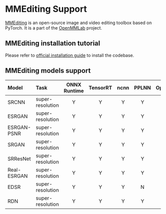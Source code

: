# MMEditing Support

[MMEditing](https://github.com/open-mmlab/mmediting) is an open-source image and video editing toolbox based on PyTorch. It is a part of the [OpenMMLab](https://openmmlab.com/) project.

## MMEditing installation tutorial

Please refer to [official installation guide](https://mmediting.readthedocs.io/en/latest/install.html#installation) to install the codebase.

## MMEditing models support

| Model       | Task             | ONNX Runtime | TensorRT | ncnn | PPLNN | OpenVINO |                                          Model config                                          |
| :---------- | :--------------- | :----------: | :------: | :--: | :---: | :------: | :--------------------------------------------------------------------------------------------: |
| SRCNN       | super-resolution |      Y       |    Y     |  Y   |   Y   |    Y     |     [config](https://github.com/open-mmlab/mmediting/tree/master/configs/restorers/srcnn)      |
| ESRGAN      | super-resolution |      Y       |    Y     |  Y   |   Y   |    Y     |     [config](https://github.com/open-mmlab/mmediting/tree/master/configs/restorers/esrgan)     |
| ESRGAN-PSNR | super-resolution |      Y       |    Y     |  Y   |   Y   |    Y     |     [config](https://github.com/open-mmlab/mmediting/tree/master/configs/restorers/esrgan)     |
| SRGAN       | super-resolution |      Y       |    Y     |  Y   |   Y   |    Y     | [config](https://github.com/open-mmlab/mmediting/tree/master/configs/restorers/srresnet_srgan) |
| SRResNet    | super-resolution |      Y       |    Y     |  Y   |   Y   |    Y     | [config](https://github.com/open-mmlab/mmediting/tree/master/configs/restorers/srresnet_srgan) |
| Real-ESRGAN | super-resolution |      Y       |    Y     |  Y   |   Y   |    Y     |  [config](https://github.com/open-mmlab/mmediting/tree/master/configs/restorers/real_esrgan)   |
| EDSR        | super-resolution |      Y       |    Y     |  Y   |   N   |    Y     |      [config](https://github.com/open-mmlab/mmediting/tree/master/configs/restorers/edsr)      |
| RDN         | super-resolution |      Y       |    Y     |  Y   |   Y   |    Y     |      [config](https://github.com/open-mmlab/mmediting/tree/master/configs/restorers/rdn)       |
